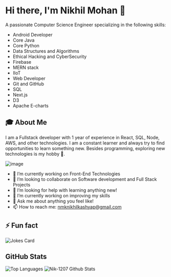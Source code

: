 # Hi there, I'm Nikhil Mohan  👋

A passionate Computer Science Engineer specializing in the following skills:
- Android Developer
- Core Java
- Core Python
- Data Structures and Algorithms
- Ethical Hacking and CyberSecurity
- Firebase
- MERN stack
- IIoT
- Web Developer
- Git and GitHub
- SQL
- Next.js
- D3
- Apache E-charts

## 🎓 About Me

I am a Fullstack developer with 1 year of experience in React, SQL, Node, AWS, and other technologies. I am a constant learner and always try to find opportunities to learn something new. Besides programming, exploring new technologies is my hobby 🚀.

![image](https://github.com/nik-1207/nik-1207/assets/44979100/7181ec5a-dfcb-4d58-91f4-6f43363eb29f)

- 🌱 I’m currently working on Front-End Technologies
- 👯 I’m looking to collaborate on Software development and Full Stack Projects
- 🤔 I’m looking for help with learning anything new!
- 🔭 I’m currently working on improving my skills
- 💬 Ask me about anything you feel like!
- 📫 How to reach me: [nmknikhilkashyap@gmail.com](mailto:nmknikhilkashyap@gmail.com)

## ⚡ Fun fact

![Jokes Card](https://readme-jokes.vercel.app/api)

## GitHub Stats

![Top Languages](https://github-readme-stats.vercel.app/api/top-langs/?username=nik-1207&layout=compact&hide=html&hide_border=true,issues&theme=gruvbox)
![Nik-1207 Github Stats](https://github-readme-stats.vercel.app/api?username=nik-1207&include_all_commits=true&count_private=true&show_icons=true&line_height=20&title_color=7A7ADB&icon_color=2234AE&text_color=D3D3D3&bg_color=0,000000,130F40)


